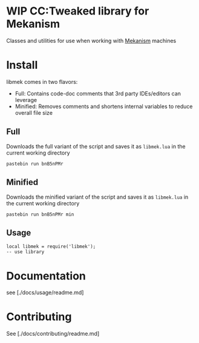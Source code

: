 # WIP CC:Tweaked library for Mekanism
Classes and utilities for use when working with [Mekanism](https://www.curseforge.com/minecraft/mc-mods/mekanism) machines

# Install
libmek comes in two flavors:

- Full: Contains code-doc comments that 3rd party IDEs/editors can leverage
- Minified: Removes comments and shortens internal variables to reduce overall file size

## Full
Downloads the full variant of the script and saves it as `libmek.lua` in the current working directory
```
pastebin run bnB5nPMr
```

## Minified
Downloads the minified variant of the script and saves it as `libmek.lua` in the current working directory
```
pastebin run bnB5nPMr min
```

## Usage
```
local libmek = require('libmek');
-- use library
```

# Documentation
see [./docs/usage/readme.md]

# Contributing
See [./docs/contributing/readme.md]

